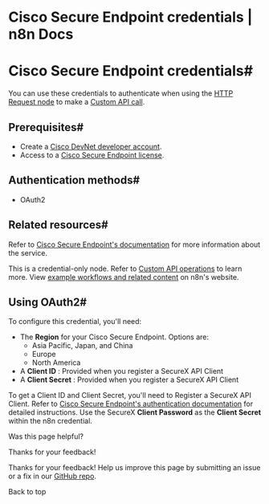 # Cisco Secure Endpoint credentials | n8n Docs

[ ](https://github.com/n8n-io/n8n-docs/edit/main/docs/integrations/builtin/credentials/ciscosecureendpoint.md "Edit this page")

# Cisco Secure Endpoint credentials#

You can use these credentials to authenticate when using the [HTTP Request node](../../core-nodes/n8n-nodes-base.httprequest/) to make a [Custom API call](../../../custom-operations/).

## Prerequisites#

  * Create a [Cisco DevNet developer account](https://developer.cisco.com).
  * Access to a [Cisco Secure Endpoint license](https://www.cisco.com/site/us/en/products/security/endpoint-security/secure-endpoint/index.html).

## Authentication methods#

  * OAuth2

## Related resources#

Refer to [Cisco Secure Endpoint's documentation](https://developer.cisco.com/docs/secure-endpoint/introduction/) for more information about the service.

This is a credential-only node. Refer to [Custom API operations](../../../custom-operations/) to learn more. View [example workflows and related content](https://n8n.io/integrations/cisco-secure-endpoint/) on n8n's website.

## Using OAuth2#

To configure this credential, you'll need:

  * The **Region** for your Cisco Secure Endpoint. Options are:
    * Asia Pacific, Japan, and China
    * Europe
    * North America
  * A **Client ID** : Provided when you register a SecureX API Client
  * A **Client Secret** : Provided when you register a SecureX API Client

To get a Client ID and Client Secret, you'll need to Register a SecureX API Client. Refer to [Cisco Secure Endpoint's authentication documentation](https://developer.cisco.com/docs/secure-endpoint/authentication/#authentication) for detailed instructions. Use the SecureX **Client Password** as the **Client Secret** within the n8n credential.

Was this page helpful? 

Thanks for your feedback! 

Thanks for your feedback! Help us improve this page by submitting an issue or a fix in our [GitHub repo](https://github.com/n8n-io/n8n-docs). 

Back to top